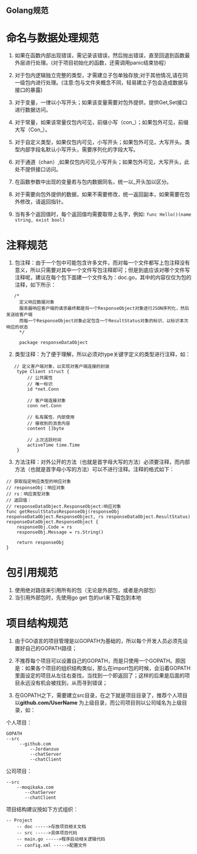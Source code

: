 Golang规范
---------------------------------
# 命名与数据处理规范
1. 如果在函数内部出现错误，需记录该错误，然后抛出错误，直至回退到函数最外层进行处理。(对于项目初始化的函数，还需调用panic结束协程）

2. 对于包内逻辑独立完整的类型，才需建立子包单独存放;对于其他情况,请在同一级包内进行处理。(注意:包与文件夹概念不同，轻易建立子包会造成数据与接口的暴露)

3. 对于变量，一律以小写开头；如果该变量需要对包外提供，提供Get,Set接口进行数据访问。

4. 对于常量，如果该常量仅包内可见，前缀小写（con_）；如果包外可见，前缀大写（Con_）。

5. 对于自定义类型，如果仅包内可见，小写开头；如果包外可见，大写开头。类型内部字段名默认小写开头，需要序列化的字段大写。

6. 对于通道（chan）,如果仅包内可见,小写开头；如果包外可见，大写开头，此处不提供接口访问。

7. 在函数参数中出现的变量若与包内数据同名，统一以_开头加以区分。

8. 对于需要向包外提供的数据，如果不需要修改，统一返回副本，如果需要在包外修改，请返回指针。

9. 当有多个返回值时，每个返回值均需要取带上名字，例如: `func Hello()(name string, exist bool)` 

# 注释规范
1. 包注释：由于一个包中可能包含许多文件，而对每一个文件都写上包注释没有意义，所以只需要对其中一个文件写包注释即可；但是到底应该对哪个文件写注释呢，建议在每个包下面建一个文件名为：doc.go，其中的内容仅仅为包的注释，如下所示：
~~~
   /*
     定义响应数据对象     
     服务器响应客户端的请求最终都是将一个ResponseObject对象进行JSON序列化，然后发送给客户端     
     而每一个ResponseObject对象必定包含一个ResultStatus对象的标识，以标识本次响应的状态     
     */
     
     package responseDataObject
~~~

2. 类型注释：为了便于理解，所以必须对type关键字定义的类型进行注释，如：
~~~
   // 定义客户端对象，以实现对客户端连接的封装
    type Client struct {
    	// 公共属性
    	// 唯一标识
    	id *net.Conn
    
    	// 客户端连接对象
    	conn net.Conn
    
    	// 私有属性，内部使用
    	// 接收到的消息内容
    	content []byte
    
    	// 上次活跃时间
    	activeTime time.Time
    }
~~~

3. 方法注释：对外公开的方法（也就是首字母大写的方法）必须要注释，而内部方法（也就是首字母小写的方法）可以不进行注释。注释的格式如下：
~~~
// 获取指定响应类型的响应对象
// responseObj：响应对象
// rs：响应类型对象
// 返回值：
// responseDataObject.ResponseObject:响应对象
func getResultStatusResponseObj(responseObj responseDataObject.ResponseObject, rs responseDataObject.ResultStatus) responseDataObject.ResponseObject {
	responseObj.Code = rs
	responseObj.Message = rs.String()

	return responseObj
}
~~~


# 包引用规范
1. 使用绝对路径来引用所有的包（无论是外部包，或者是内部包）
2. 当引用外部包时，先使用go get 包的url来下载包到本地


# 项目结构规范
1. 由于GO语言的项目管理是以GOPATH为基础的，所以每个开发人员必须先设置好自己的GOPATH路径；

2. 不推荐每个项目可以设置自己的GOPATH，而是只使用一个GOPATH。原因是：如果各个项目的组织结构类似，那么在import包的时候，会沿着GOPATH里面设定的项目从左往右查找，当找到一个即返回了；这样的后果是后面的项目永远没有机会被找到，从而寻到错误；

3. 在GOPATH之下，需要建立src目录，在之下就是项目目录了，推荐个人项目以**github.com/UserName** 为上级目录，而公司项目则以公司域名为上级目录，如：

个人项目：
~~~
GOPATH
--src
	 --github.com
	     --Jordanzuo
         --chatServer
         --chatClient
~~~
公司项目：
~~~
--src
	--moqikaka.com
       --chatServer
       --chatClient
~~~

项目结构建议按如下方式组织：
~~~
-- Project
    -- doc ----->存放项目相关文档
    -- src ----->具体项目代码
    -- main.go ----->程序启动相关逻辑代码
    -- config.xml ----->配置文件
~~~